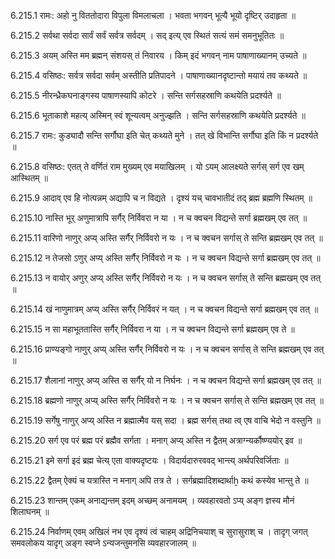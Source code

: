 6.215.1
रामः:
अहो नु विततोदारा विपुला विमलाचला ।
भवता भगवन् भूत्यै भूयो दृष्टिर् उदाहृता ॥


6.215.2
सर्वथा सर्वदा सार्वं सर्वं सर्वत्र सर्वदम् ।
सद् इत्य् एव स्थितं सत्यं समं समनुभूतितः ॥


6.215.3
अयम् अस्ति मम ब्रह्मन् संशयस् तं निवारय ।
किम् इदं भगवन् नाम पाषाणाख्यानम् उच्यते ॥


6.215.4
वसिष्ठः:
सर्वत्र सर्वदा सर्वम् अस्तीति प्रतिपादने ।
पाषाणाख्यानदृष्टान्तो मयायं तव कथ्यते ॥


6.215.5
नीरन्ध्रैकघनाङ्गस्य पाषाणस्यापि कोटरे ।
सन्ति सर्गसहस्राणि कथयेति प्रदर्श्यते ॥


6.215.6
भूताकाशे महत्य् अस्मिन् स्वं शून्यत्वम् अनुज्झति ।
सन्ति सर्गसहस्राणि कथयेति प्रदर्श्यते ॥


6.215.7
रामः:
कुड्यादौ सन्ति सर्गौघा इति चेत् कथ्यते मुने ।
तत् खे विभान्ति सर्गौघा इति किं न प्रदर्श्यते ॥


6.215.8
वसिष्ठः:
एतत् ते वर्णितं राम मुख्यम् एव मयाखिलम् ।
यो ऽयम् आलक्ष्यते सर्गस् सर्ग एव खम् आस्थितम् ॥


6.215.9
आदाव् एव हि नोत्पन्नम् अद्यापि च न विद्यते ।
दृश्यं यच् चावभातीदं तद् ब्रह्म ब्रह्मणि स्थितम् ॥


6.215.10
नास्ति भूर् अणुमात्रापि सर्गैर् निर्विवरा न या ।
न च क्वचन विद्यन्ते सर्गा ब्रह्मखम् एव तत् ॥


6.215.11
वारिणो नाणुर् अप्य् अस्ति सर्गैर् निर्विवरो न यः ।
न च क्वचन सर्गास् ते सन्ति ब्रह्मखम् एव तत् ॥


6.215.12
न तेजसो ऽणुर् अप्य् अस्ति सर्गैर् निर्विवरो न यः ।
न च क्वचन विद्यन्ते सर्गा ब्रह्मखम् एव तत् ॥


6.215.13
न वायोर् अणुर् अप्य् अस्ति सर्गैर् निर्विवरो न यः ।
न च क्वचन सर्गास् ते सन्ति ब्रह्मखम् एव तत् ॥


6.215.14
खं नाणुमात्रम् अप्य् अस्ति सर्गैर् निर्विवरं न यत् ।
न च क्वचन विद्यन्ते सर्गा ब्रह्मखम् एव तत् ॥


6.215.15
न सा महाभूततास्ति सर्गैर् निर्विवरा न या ।
न च क्वचन विद्यन्ते सर्गा ब्रह्मखम् एव ते ॥


6.215.16
प्राण्यङ्गो नाणुर् अप्य् अस्ति सर्गैर् निर्विवरो न यः ।
न च क्वचन सर्गास् ते सन्ति ब्रह्मखम् एव तत् ॥


6.215.17
शैलानां नाणुर् अप्य् अस्ति स सर्गैर् यो न निर्घनः ।
न च क्वचन विद्यन्ते सर्गा ब्रह्मखम् एव तत् ॥


6.215.18
ब्रह्मणो नाणुर् अप्य् अस्ति सर्गैर् निर्विवरो न यः ।
न च क्वचन सर्गास् ते सन्ति ब्रह्मखम् एव तत् ॥


6.215.19
सर्गेषु नाणुर् अप्य् अस्ति न ब्रह्मात्मैव यस् सदा ।
ब्रह्म सर्गस् तथा त्व् एष वाचि भेदो न वस्तुनि ॥


6.215.20
सर्ग एव परं ब्रह्म परं ब्रह्मैव सर्गता ।
मनाग् अप्य् अस्ति न द्वैतम् अत्राग्न्यर्कौष्ण्ययोर् इव ॥


6.215.21
इमे सर्गा इदं ब्रह्म चेत्य् एता वाक्यदृष्टयः ।
विदार्यदारुरववद् भान्त्य् अर्थपरिवर्जिताः ॥


6.215.22
द्वैतम् ऐक्यं च यत्रास्ति न मनाग् अपि तत्र ते ।
सर्गब्रह्मादिशब्दार्थाẖ कथं कस्येव भान्तु ते ॥


6.215.23
शान्तम् एकम् अनाद्यन्तम् इदम् अच्छम् अनामयम् ।
व्यवहारवतो ऽप्य् अङ्ग ज्ञस्य मौनं शिलाघनम् ॥


6.215.24
निर्वाणम् एवम् अखिलं नभ एव दृश्यं त्वं चाहम् अद्रिनिचयाश् च सुरासुराश् च ।
तादृग् जगत् समवलोकय यादृग् अङ्ग स्वप्ने ऽन्यजन्तुमनसि व्यवहारजालम् ॥

